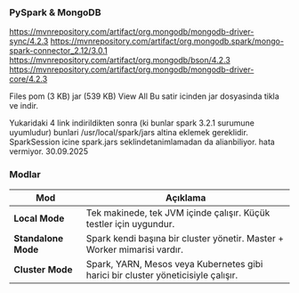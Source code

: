 ### PySpark & MongoDB

https://mvnrepository.com/artifact/org.mongodb/mongodb-driver-sync/4.2.3
https://mvnrepository.com/artifact/org.mongodb.spark/mongo-spark-connector_2.12/3.0.1
https://mvnrepository.com/artifact/org.mongodb/bson/4.2.3
https://mvnrepository.com/artifact/org.mongodb/mongodb-driver-core/4.2.3

Files	pom (3 KB)  jar (539 KB)  View All
Bu satir icinden jar dosyasinda tikla ve indir.

Yukaridaki 4 link indirildikten sonra (ki bunlar spark 3.2.1 surumune uyumludur) bunlari /usr/local/spark/jars altina eklemek gereklidir. 
SparkSession icine spark.jars seklindetanimlamadan da alianbiliyor. hata vermiyor. 30.09.2025


### Modlar

| Mod                 | Açıklama                                                                          |
| ------------------- | --------------------------------------------------------------------------------- |
| **Local Mode**      | Tek makinede, tek JVM içinde çalışır. Küçük testler için uygundur.                |
| **Standalone Mode** | Spark kendi başına bir cluster yönetir. Master + Worker mimarisi vardır.          |
| **Cluster Mode**    | Spark, YARN, Mesos veya Kubernetes gibi harici bir cluster yöneticisiyle çalışır. |





 